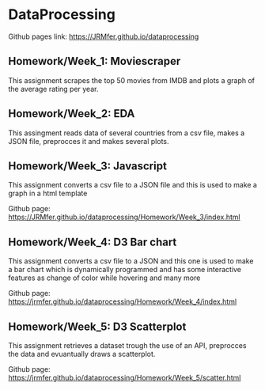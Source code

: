 # DataProcessing

Github pages link: https://JRMfer.github.io/dataprocessing

## Homework/Week_1: Moviescraper
This assignment scrapes the top 50 movies from IMDB and plots a graph of the average rating per year.

## Homework/Week_2: EDA
This assingment reads data of several countries from a csv file, makes a JSON file, preprocces it and makes several plots.

## Homework/Week_3: Javascript
This assignment converts a csv file to a JSON file and this is used to make a graph in a html template

Github page: https://JRMfer.github.io/dataprocessing/Homework/Week_3/index.html

## Homework/Week_4: D3 Bar chart
This assignment converts a csv file to a JSON and this one is used to make a bar chart
which is dynamically programmed and has some interactive features as change of color while hovering and many more

Github page: https://jrmfer.github.io/dataprocessing/Homework/Week_4/index.html

## Homework/Week_5: D3 Scatterplot
This assignment retrieves a dataset trough the use of an API, preprocces the data and evuantually draws a scatterplot.

Github page: https://jrmfer.github.io/dataprocessing/Homework/Week_5/scatter.html
